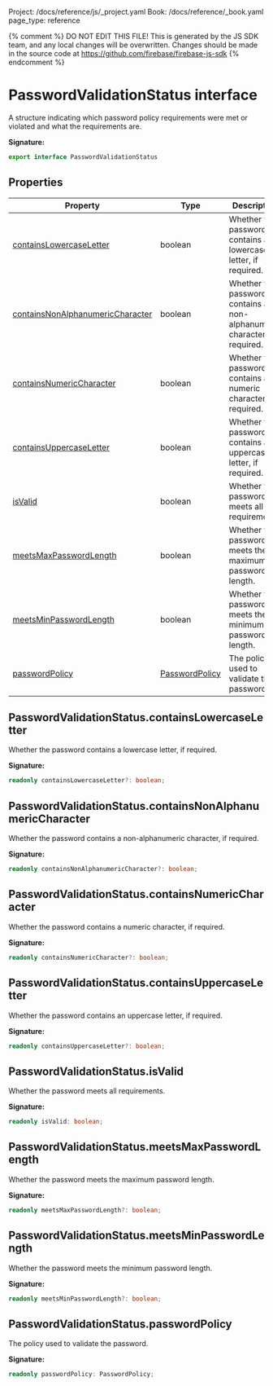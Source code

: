 Project: /docs/reference/js/_project.yaml
Book: /docs/reference/_book.yaml
page_type: reference

{% comment %}
DO NOT EDIT THIS FILE!
This is generated by the JS SDK team, and any local changes will be
overwritten. Changes should be made in the source code at
https://github.com/firebase/firebase-js-sdk
{% endcomment %}

# PasswordValidationStatus interface
A structure indicating which password policy requirements were met or violated and what the requirements are.

<b>Signature:</b>

```typescript
export interface PasswordValidationStatus 
```

## Properties

|  Property | Type | Description |
|  --- | --- | --- |
|  [containsLowercaseLetter](./auth.passwordvalidationstatus.md#passwordvalidationstatuscontainslowercaseletter) | boolean | Whether the password contains a lowercase letter, if required. |
|  [containsNonAlphanumericCharacter](./auth.passwordvalidationstatus.md#passwordvalidationstatuscontainsnonalphanumericcharacter) | boolean | Whether the password contains a non-alphanumeric character, if required. |
|  [containsNumericCharacter](./auth.passwordvalidationstatus.md#passwordvalidationstatuscontainsnumericcharacter) | boolean | Whether the password contains a numeric character, if required. |
|  [containsUppercaseLetter](./auth.passwordvalidationstatus.md#passwordvalidationstatuscontainsuppercaseletter) | boolean | Whether the password contains an uppercase letter, if required. |
|  [isValid](./auth.passwordvalidationstatus.md#passwordvalidationstatusisvalid) | boolean | Whether the password meets all requirements. |
|  [meetsMaxPasswordLength](./auth.passwordvalidationstatus.md#passwordvalidationstatusmeetsmaxpasswordlength) | boolean | Whether the password meets the maximum password length. |
|  [meetsMinPasswordLength](./auth.passwordvalidationstatus.md#passwordvalidationstatusmeetsminpasswordlength) | boolean | Whether the password meets the minimum password length. |
|  [passwordPolicy](./auth.passwordvalidationstatus.md#passwordvalidationstatuspasswordpolicy) | [PasswordPolicy](./auth.passwordpolicy.md#passwordpolicy_interface) | The policy used to validate the password. |

## PasswordValidationStatus.containsLowercaseLetter

Whether the password contains a lowercase letter, if required.

<b>Signature:</b>

```typescript
readonly containsLowercaseLetter?: boolean;
```

## PasswordValidationStatus.containsNonAlphanumericCharacter

Whether the password contains a non-alphanumeric character, if required.

<b>Signature:</b>

```typescript
readonly containsNonAlphanumericCharacter?: boolean;
```

## PasswordValidationStatus.containsNumericCharacter

Whether the password contains a numeric character, if required.

<b>Signature:</b>

```typescript
readonly containsNumericCharacter?: boolean;
```

## PasswordValidationStatus.containsUppercaseLetter

Whether the password contains an uppercase letter, if required.

<b>Signature:</b>

```typescript
readonly containsUppercaseLetter?: boolean;
```

## PasswordValidationStatus.isValid

Whether the password meets all requirements.

<b>Signature:</b>

```typescript
readonly isValid: boolean;
```

## PasswordValidationStatus.meetsMaxPasswordLength

Whether the password meets the maximum password length.

<b>Signature:</b>

```typescript
readonly meetsMaxPasswordLength?: boolean;
```

## PasswordValidationStatus.meetsMinPasswordLength

Whether the password meets the minimum password length.

<b>Signature:</b>

```typescript
readonly meetsMinPasswordLength?: boolean;
```

## PasswordValidationStatus.passwordPolicy

The policy used to validate the password.

<b>Signature:</b>

```typescript
readonly passwordPolicy: PasswordPolicy;
```
